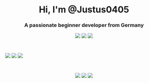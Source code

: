 <h1 align="center">Hi, I'm @Justus0405</h1>
<h3 align="center">A passionate beginner developer from Germany</h3>

<p align="center">
    <a href="https://discord.gg/https://discord.com/invite/E2Bp7GtcaA"><img src="https://img.shields.io/discord/1060607505186684978?logo=Discord&colorA=1e1e2e&colorB=a6e3a1&style=for-the-badge"></a>
    <a href="https://www.youtube.com/@justus0405"><img src="https://img.shields.io/youtube/channel/subscribers/UCPbXJwXY_8akXX_BzrChQWw?logo=Youtube&colorA=1e1e2e&colorB=f38ba8&style=for-the-badge"></a>
    <a href="https://www.curseforge.com/members/justus0405/projects"><img src="https://img.shields.io/curseforge/dt/787912?logo=Curseforge&colorA=1e1e2e&colorB=fab387&style=for-the-badge"></a>
</p>

<br>

<p align="left">
    <a href="https://github.com/Justus0405?tab=repositories"><img src="https://github-readme-stats.vercel.app/api?username=justus0405&show_icons=true&theme=catppuccin_mocha&locale=en&rank_icon=github"></a>
    <a href="https://github.com/Justus0405?tab=repositories"><img src="https://github-readme-streak-stats.herokuapp.com/?user=justus0405&theme=catppuccin_mocha"></a>
    <a href="https://github.com/Justus0405?tab=repositories"><img src="https://github-readme-stats.vercel.app/api/top-langs?username=justus0405&show_icons=true&theme=catppuccin_mocha&locale=en&layout=compact"></a>
</p>

<br>

<p align="center">
    <a href="https://github.com/Justus0405/i3wm-dotfiles"><img src="https://github-readme-stats.vercel.app/api/pin/?username=Justus0405&repo=i3wm-dotfiles&theme=catppuccin_mocha"></a>
    <a href="https://github.com/Justus0405/catppuccin-mintty"><img src="https://github-readme-stats.vercel.app/api/pin/?username=Justus0405&repo=catppuccin-mintty&theme=catppuccin_mocha"></a>
    <a href="https://github.com/Justus0405/nom-nom-nom"><img src="https://github-readme-stats.vercel.app/api/pin/?username=Justus0405&repo=nom-nom-nom&theme=catppuccin_mocha"></a>
</p>
